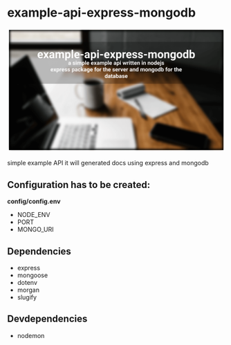 # example-api-express-mongodb

![cover](docs/cover.png)

simple example API it will generated docs using express and mongodb

## Configuration has to be created:

**config/config.env**

- NODE_ENV
- PORT
- MONGO_URI

## Dependencies

- express
- mongoose
- dotenv
- morgan
- slugify

## Devdependencies

- nodemon
